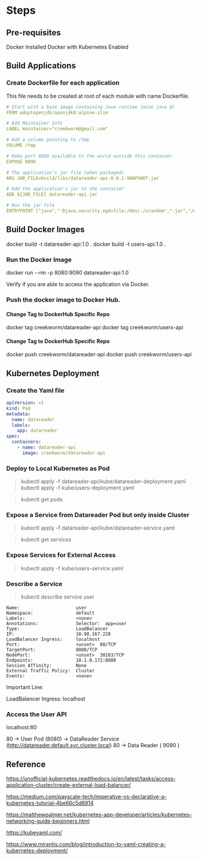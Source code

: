 # Steps

## Pre-requisites

Docker Installed
Docker with Kubernetes Enabled

## Build Applications

### Create Dockerfile for each application

This file needs to be created at root of each module with name Dockerfile.

```yaml
# Start with a base image containing Java runtime (mine java 8)
FROM adoptopenjdk/openjdk8:alpine-slim

# Add Maintainer Info
LABEL maintainer="creekworm@gmail.com"

# Add a volume pointing to /tmp
VOLUME /tmp

# Make port 8080 available to the world outside this container
EXPOSE 9090

# The application's jar file (when packaged)
ARG JAR_FILE=build/libs/datareader-api-0.0.1-SNAPSHOT.jar

# Add the application's jar to the container
ADD ${JAR_FILE} datareader-api.jar

# Run the jar file 
ENTRYPOINT ["java","-Djava.security.egd=file:/dev/./urandom","-jar","/datareader-api.jar"]
```

## Build Docker Images

docker build -t datareader-api:1.0 .
docker build -t users-api:1.0 .

### Run the Docker Image

docker run --rm -p 8080:9090 datareader-api:1.0

Verify if you are able to access the application via Docker. 

### Push the docker image to Docker Hub.

#### Change Tag to DockerHub Specific Repo

docker tag <image-id> creekworm/datareader-api
docker tag <image-id> creekworm/users-api

#### Change Tag to DockerHub Specific Repo

docker push creekworm/datareader-api
docker push creekworm/users-api

## Kubernetes Deployment

### Create the Yaml file

```yaml
apiVersion: v1
kind: Pod
metadata:
  name: datareader
  labels:
    app: datareader
spec:
  containers:
    - name: datareader-api
      image: creekworm/datareader-api
```

### Deploy to Local Kubernetes as Pod

> kubectl apply -f datareader-api/kube/datareader-deployment.yaml
> kubectl apply -f kube/users-deployment.yaml

> kubectl get pods

### Expose a Service from Datareader Pod but only inside Cluster

> kubectl apply -f datareader-api/kube/datareader-service.yaml 

> kubectl get services

### Expose Services for External Access

> kubectl apply -f kube/users-service.yaml

### Describe a Service

> kubectl describe service user 

```
Name:                     user
Namespace:                default
Labels:                   <none>
Annotations:              Selector:  app=user
Type:                     LoadBalancer
IP:                       10.98.167.228
LoadBalancer Ingress:     localhost
Port:                     <unset>  80/TCP
TargetPort:               8080/TCP
NodePort:                 <unset>  30103/TCP
Endpoints:                10.1.0.172:8080
Session Affinity:         None
External Traffic Policy:  Cluster
Events:                   <none>
```

Important Line: 

LoadBalancer Ingress:     localhost

### Access the User API

localhost:80 

80 -> User Pod (8080) -> DataReader Service (http://datareader.default.svc.cluster.local) 80 -> Data Reader ( 9090 ) 

## Reference

https://unofficial-kubernetes.readthedocs.io/en/latest/tasks/access-application-cluster/create-external-load-balancer/

https://medium.com/payscale-tech/imperative-vs-declarative-a-kubernetes-tutorial-4be66c5d8914

https://matthewpalmer.net/kubernetes-app-developer/articles/kubernetes-networking-guide-beginners.html

https://kubeyaml.com/

https://www.mirantis.com/blog/introduction-to-yaml-creating-a-kubernetes-deployment/